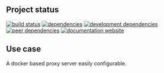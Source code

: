 <!-- #!/usr/bin/env markdown
-*- coding: utf-8 -*-
region header
Copyright Torben Sickert (info["~at~"]torben.website) 16.12.2012

License
-------

This library written by Torben Sickert stand under a creative commons naming
3.0 unported license. See https://creativecommons.org/licenses/by/3.0/deed.de
endregion -->

Project status
--------------

[![build status](https://travis-ci.org/thaibault/proxy.svg?branch=master)](https://travis-ci.org/thaibault/proxy)
[![dependencies](https://img.shields.io/david/thaibault/proxy.svg)](https://david-dm.org/thaibault/proxy)
[![development dependencies](https://img.shields.io/david/dev/thaibault/proxy.svg)](https://david-dm.org/thaibault/proxy?type=dev)
[![peer dependencies](https://img.shields.io/david/peer/thaibault/proxy.svg)](https://david-dm.org/thaibault/proxy?type=peer)
[![documentation website](https://img.shields.io/website-up-down-green-red/https/torben.website/proxy.svg?label=documentation-website)](https://torben.website/proxy)

<!--|deDE:Einsatz-->
Use case
--------

A docker based proxy server easily configurable.

<!-- region vim modline
vim: set tabstop=4 shiftwidth=4 expandtab:
vim: foldmethod=marker foldmarker=region,endregion:
endregion -->
